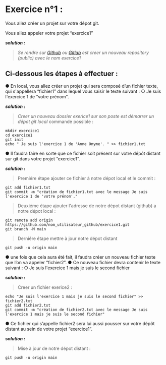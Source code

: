 # Exercice n°1 : 

[comment]: <> (ceci me pertmet d'ecrire un commentaire)

Vous allez créer un projet sur votre dépot git.

Vous allez appeler votre projet “exercice1”

***solution :***
>*Se rendre sur [Github](https://github.com) ou [Gitlab](https://about.gitlab.com/) est creer un nouveau repository (public) avec le nom exercice1*

## Ci-dessous les étapes à effectuer :

● En local, vous allez créer un projet qui sera composé d’un fichier texte, qui s'appellera “fichier1” dans lequel vous saisir le texte suivant :
○ Je suis l'exercice 1 de “votre prénom".

***solution :***
>*Creer un nouveau dossier exerice1 sur son poste est démarrer un dépot git local* commande possible :
```
mkdir exercice1
cd exercice1
git init
echo " Je suis l'exercice 1 de 'Anne Onyme'. " >> fichier1.txt
```



● Il faudra faire en sorte que ce fichier soit présent sur votre dépôt distant sur git dans votre projet “exercice1”.

***solution :***
> Premiére étape ajouter ce fichier à notre dépot local et le commit :
```
git add fichier1.txt
git commit -m "création de fichier1.txt avec le message Je suis l'exercice 1 de 'votre prénom'."
```
> Deuxiéme étape ajouter l'adresse de notre dépot distant (github) a notre dépot local :
```
git remote add origin https://github.com/nom_utilisateur_github/exercice1.git
git branch -M main
```
> Derniére étape mettre à jour notre dépot distant
```
git push -u origin main
```



● une fois que cela aura été fait, il faudra créer un nouveau fichier texte que l’on va appeler “fichier2”.
● Ce nouveau fichier devra contenir le texte suivant :
○ Je suis l'exercice 1 mais je suis le second fichier

***solution :***
>Creer un fichier exerice2 :
```
echo "Je suis l'exercice 1 mais je suis le second fichier" >> fichier2.txt
git add fichier2.txt
git commit -m "création de fichier2.txt avec le message Je suis l'exercice 1 mais je suis le second fichier"
```

● Ce fichier qui s’appelle fichier2 sera lui aussi pousser sur votre dépôt distant au sein de votre projet “exercice1”.

***solution :***
>Mise à jour de notre dépot distant :
```
git push -u origin main
```